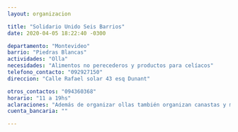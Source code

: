 ```yaml
---
layout: organizacion

title: "Solidario Unido Seis Barrios"
date: 2020-04-05 18:22:40 -0300

departamento: "Montevideo"
barrio: "Piedras Blancas"
actividades: "Olla"
necesidades: "Alimentos no perecederos y productos para celíacos"
telefono_contacto: "092927150"
direccion: "Calle Rafael solar 43 esq Dunant"

otros_contactos: "094360368"
horario: "11 a 19hs"
aclaraciones: "Además de organizar ollas también organizan canastas y meriendas"
cuenta_bancaria: ""

---
```

